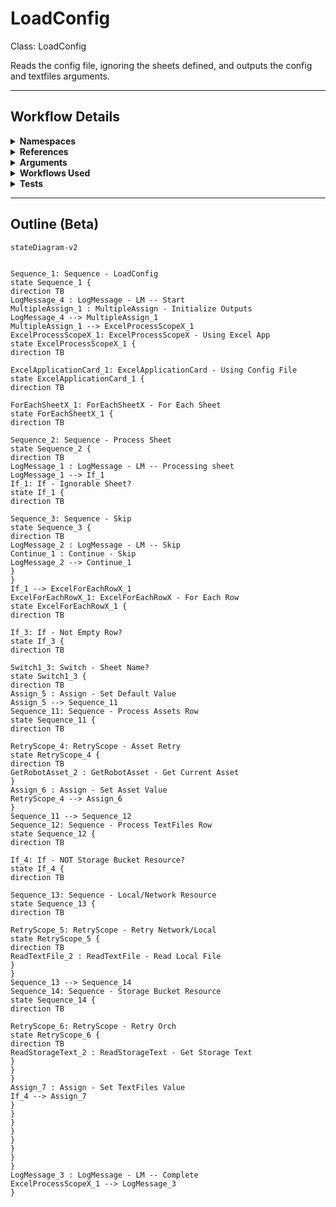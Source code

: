 # LoadConfig
Class: LoadConfig

Reads the config file, ignoring the sheets defined, and outputs the config and textfiles arguments.

<hr />

## Workflow Details
<details>
    <summary>
    <b>Namespaces</b>
    </summary>
    
- GlobalConstantsNamespace
- GlobalVariablesNamespace
- Microsoft.VisualBasic
- Microsoft.VisualBasic.Activities
- System
- System.Activities
- System.Activities.Expressions
- System.Activities.Statements
- System.Activities.Validation
- System.Activities.XamlIntegration
- System.Collections
- System.Collections.Generic
- System.Collections.ObjectModel
- System.Data
- System.Diagnostics
- System.Linq
- System.Net.Mail
- System.Reflection
- System.Runtime.Serialization
- System.Text
- System.Windows.Markup
- System.Xml
- System.Xml.Linq
- UiPath.Core
- UiPath.Core.Activities
- UiPath.Core.Activities.Orchestrator
- UiPath.Core.Activities.Storage
- UiPath.Excel
- UiPath.Excel.Activities.Business
- UiPath.Excel.Model
- UiPath.Platform.ResourceHandling
- UiPath.Shared.Activities.Business


</details>
<details>
    <summary>
    <b>References</b>
    </summary>

- Microsoft.CSharp
- Microsoft.VisualBasic
- NPOI
- System
- System.Activities
- System.Collections
- System.Collections.Immutable
- System.ComponentModel
- System.ComponentModel.TypeConverter
- System.Configuration.ConfigurationManager
- System.Console
- System.Core
- System.Data
- System.Data.Common
- System.Linq
- System.Linq.Expressions
- System.Linq.Parallel
- System.Linq.Queryable
- System.Memory
- System.Memory.Data
- System.ObjectModel
- System.Private.CoreLib
- System.Private.DataContractSerialization
- System.Private.ServiceModel
- System.Private.Uri
- System.Reflection.DispatchProxy
- System.Reflection.Metadata
- System.Reflection.TypeExtensions
- System.Runtime.Serialization
- System.Runtime.Serialization.Formatters
- System.Runtime.Serialization.Primitives
- System.Security.Permissions
- System.ServiceModel
- System.ServiceModel.Activities
- System.Xaml
- System.Xml
- System.Xml.Linq
- UiPath.Excel
- UiPath.Excel.Activities
- UiPath.Excel.Activities.Design
- UiPath.Mail.Activities
- UiPath.Platform
- UiPath.Studio.Constants
- UiPath.System.Activities
- UiPath.System.Activities.Design
- UiPath.System.Activities.ViewModels
- UiPath.Testing.Activities
- UiPath.Workflow


</details>
<details>
    <summary>
    <b>Arguments</b>
    </summary>
    | Name | Direction | Type | Description |
|  --- | --- | --- | ---  |
| in_ConfigPath | InArgument | x:String | The path to the config file to read. |
| in_IgnoreSheets | InArgument | s:String[] | An array of sheet names to ignore loading into the config variable. |
| out_Config | OutArgument | scg:Dictionary(x:String, x:String) | The loaded config dictionary. |
| out_TextFiles | OutArgument | scg:Dictionary(x:String, x:String) | The loaded dictionary of text resources. |

    
</details>
<details>
    <summary>
    <b>Workflows Used</b>
    </summary>



    
</details>
<details>
    <summary>
    <b>Tests</b>
    </summary>

- C:\Users\eyash\Documents\UiPath\LazyFramework\Tests\Utility\LoadConfig\LoadConfigSuccess.xaml

    
</details>

<hr />

## Outline (Beta)

```mermaid
stateDiagram-v2


Sequence_1: Sequence - LoadConfig
state Sequence_1 {
direction TB
LogMessage_4 : LogMessage - LM -- Start
MultipleAssign_1 : MultipleAssign - Initialize Outputs
LogMessage_4 --> MultipleAssign_1
MultipleAssign_1 --> ExcelProcessScopeX_1
ExcelProcessScopeX_1: ExcelProcessScopeX - Using Excel App
state ExcelProcessScopeX_1 {
direction TB

ExcelApplicationCard_1: ExcelApplicationCard - Using Config File
state ExcelApplicationCard_1 {
direction TB

ForEachSheetX_1: ForEachSheetX - For Each Sheet
state ForEachSheetX_1 {
direction TB

Sequence_2: Sequence - Process Sheet
state Sequence_2 {
direction TB
LogMessage_1 : LogMessage - LM -- Processing sheet
LogMessage_1 --> If_1
If_1: If - Ignorable Sheet?
state If_1 {
direction TB

Sequence_3: Sequence - Skip
state Sequence_3 {
direction TB
LogMessage_2 : LogMessage - LM -- Skip
Continue_1 : Continue - Skip
LogMessage_2 --> Continue_1
}
}
If_1 --> ExcelForEachRowX_1
ExcelForEachRowX_1: ExcelForEachRowX - For Each Row
state ExcelForEachRowX_1 {
direction TB

If_3: If - Not Empty Row?
state If_3 {
direction TB

Switch1_3: Switch - Sheet Name?
state Switch1_3 {
direction TB
Assign_5 : Assign - Set Default Value
Assign_5 --> Sequence_11
Sequence_11: Sequence - Process Assets Row
state Sequence_11 {
direction TB

RetryScope_4: RetryScope - Asset Retry
state RetryScope_4 {
direction TB
GetRobotAsset_2 : GetRobotAsset - Get Current Asset
}
Assign_6 : Assign - Set Asset Value
RetryScope_4 --> Assign_6
}
Sequence_11 --> Sequence_12
Sequence_12: Sequence - Process TextFiles Row
state Sequence_12 {
direction TB

If_4: If - NOT Storage Bucket Resource?
state If_4 {
direction TB

Sequence_13: Sequence - Local/Network Resource
state Sequence_13 {
direction TB

RetryScope_5: RetryScope - Retry Network/Local
state RetryScope_5 {
direction TB
ReadTextFile_2 : ReadTextFile - Read Local File
}
}
Sequence_13 --> Sequence_14
Sequence_14: Sequence - Storage Bucket Resource
state Sequence_14 {
direction TB

RetryScope_6: RetryScope - Retry Orch
state RetryScope_6 {
direction TB
ReadStorageText_2 : ReadStorageText - Get Storage Text
}
}
}
Assign_7 : Assign - Set TextFiles Value
If_4 --> Assign_7
}
}
}
}
}
}
}
}
LogMessage_3 : LogMessage - LM -- Complete
ExcelProcessScopeX_1 --> LogMessage_3
}
```